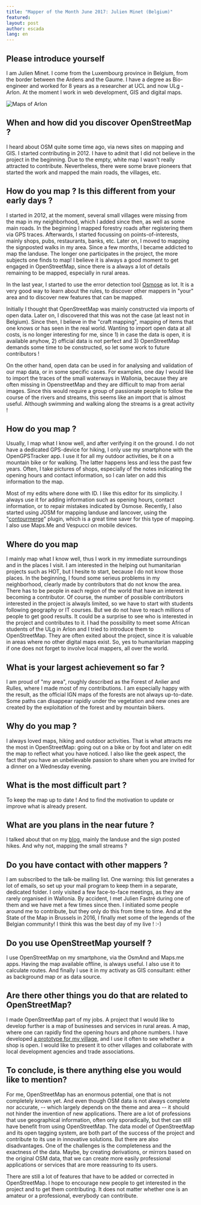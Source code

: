 ```yaml
---
title: "Mapper of the Month June 2017: Julien Minet (Belgium)"
featured: 
layout: post
author: escada
lang: en
---
```

## Please introduce yourself

I am Julien Minet. I come from the Luxembourg province in Belgium, from the border between the Ardens and the Gaume. I have a degree as Bio-engineer and worked for 8 years as a researcher at UCL and now ULg - Arlon. At the moment I work in web development, GIS and digital maps.


![Maps of Arlon](https://photos.smugmug.com/OSM/Screenshots/Mapper-in-the-Spotlight/Julien-Minet/i-28mFrq5/0/adcba395/O/wallpapermapsmaker_arlon.png)

## When and how did you discover OpenStreetMap ?

I heard about OSM quite some time ago, via news sites on mapping and GIS. I started contributing in 2012. I have to admit that I did not believe in the project in the beginning. Due to the empty, white map I wasn't really attracted to contribute. Nevertheless, there were some brave pioneers that started the work and mapped the main roads, the villages, etc.

## How do you map ? Is this different from your early days ?

I started in 2012, at the moment, several small villages were missing from the map in my neighborhood, which I added since then, as well as some main roads. In the beginning I mapped forestry roads after registering them via GPS traces. Afterwards, I started focussing on points-of-interests, mainly shops, pubs, restaurants, banks, etc. Later on, I moved to mapping the signposted walks in my area. Since a few months,  I  became addicted to map the landuse. The longer one participates in the project, the more subjects one finds to map! I believe it is always a good moment to get engaged in OpenStreetMap, since there is a always a lot of details remaining to be mapped, especially in rural areas.

In the last year, I started to use the error detection tool [Osmose](http://osmose.openstreetmap.fr) as lot. It is a very good way to learn about the rules, to discover other mappers in "your" area and to discover new features that can be mapped.

Initially I thought that OpenStreetMap was mainly constructed via imports of open data. Later on, I discovered that this was not the case (at least not in Belgium). Since then, I believe in the "craft mapping", mapping of items that one knows or has seen in the real world. Wanting to import open data at all costs, is no longer interesting for me, since 1) in case the data is open, it is available anyhow, 2) official data is not perfect and 3) OpenStreetMap demands some time to be constructed, so let some work to future contributors !

On the other hand, open data can be used in for analysing and validation of our map data, or in some specific cases. For examples, one day I would like to import the traces of the small waterways in Wallonia, because they are often missing in OpenstreetMap and they are difficult to map from aerial images. Since this would require a group of passionate people to follow  the course of the rivers and streams, this seems like an import that is almost useful. Although swimming and walking along the streams is a great activity !

## How do you map ?

Usually, I map what I know well, and after verifying it on the ground. I do not have a dedicated GPS-device for hiking, I only use my smartphone with the OpenGPSTracker app. I use it for all my outdoor activities, be it on a mountain bike or for walking. The latter happens less and less the past few years. Often, I take pictures of shops, especially of the notes indicating the opening hours and contact information, so I can later on add this information to the map.

Most of my edits where done with ID. I like this editor for its simplicity. I always use it for adding information such as opening hours, contact information, or to repair mistakes indicated by Osmose. Recently, I also started using JOSM for mapping landuse and lancover, using the "[contourmerge](https://wiki.openstreetmap.org/wiki/JOSM/Plugins/ContourMerge)" plugin, which is a great time saver for this type of mapping. I also use Maps.Me and Vespucci on mobile devices.

## Where do you map

I mainly map what I know well, thus I work in my immediate surroundings and in the places I visit. I am interested in the helping out humanitarian projects such as HOT, but I hesite to start, because I do not know those places. In the beginning, I found some serieus problems in my neighborhood, clearly made by contributors that do not know the area. There has to be people in each region of the world that have an interest in becoming a contributor. Of course, the number of possible contributors interested in the project is alwayls limited, so we have to start with students following geography or IT courses. But we do not have to reach millions of people to get good results. It could be a surprise to see who is interested in the project and contributes to it.
I had the possibility to meet some African students of the ULg in Arlon and I tried to introduce them to OpenStreetMap. They are often exited about the project, since it is valuable in areas where no other digital maps exist. So, yes to humanitarian mapping if one does not forget to involve local mappers, all over the world.

## What is your largest achievement so far ?
I am proud of "my area", roughly described as the Forest of Anlier and Rulles, where I made most of my contributions. I am especially happy with the result, as the official IGN maps of the forests are not always up-to-date. Some paths can disappear rapidly under the vegetation and new ones are created by the exploitation of the forest and by mountain bikers.

## Why do you map ?

I always loved maps, hiking and outdoor activities. That is what attracts me the most in OpenStreetMap: going out on a bike or by foot and later on edit the map to reflect what you have noticed. I also like the geek aspect, the fact that you have an unbelievable passion to share when you are invited for a dinner on a Wednesday evening.

## What is the most difficult part ?
To keep the map up to date ! And to find the motivation to update or improve what is already present.

## What are you plans in the near future ?
I talked about that on my [blog](http://www.nobohan.be/2017/01/22/mes-envies-openstreetmap-en-2017/), mainly the landuse and the sign posted hikes. And why not, mapping the small streams ?

## Do you  have contact with other mappers ?
I am subscribed to the talk-be mailing list. One warning: this list generates a lot of emails, so set up your mail program to keep them in a separate, dedicated folder. I only visited a few face-to-face meetings, as they are rarely organised in Wallonia. By accident, I met Julien Fastré during one of them and we have met a few times since then. I initiated some people around me to contribute, but they only do this from time to time.
And at the State of the Map in Brussels in 2016, I finally met some of the legends of the Belgian community! I think this was the best day of my live ! :-)

## Do you use OpenStreetMap yourself ?

I use OpenStreetMap on my smartphone, via the OsmAnd and Maps.me apps. Having the map available offline, is always useful. I also use it to calculate routes. And finally I use it in my activaty as GIS consultant: either as background map or as data source.

## Are there other things you do that are related to OpenStreetMap?
I made OpenStreetMap part of my jobs. A project that I would like to develop further is a map of businesses and services in rural areas. A map, where one can rapidly find the opening hours and phone numbers. I have developed [a prototype for my village](http://www.nobohan.be/webmaps/Marbehan/map_zoom.html), and I use it often to see whether a shop is open. I would like to present it to other villages and collaborate with local development agencies and trade associations.

## To conclude, is there anything else you would like to mention?

For me, OpenStreetMap has an enormous potential, one that is not completely known yet. And even though OSM data is not always complete nor accurate, -- which largely depends on the theme and area -- it should not hinder the invention of new applications. There are a lot of professions that use geographical information, often only sporadically, but thet can still have benefit from using OpenStreetMap. The data model of OpenStreetMap and its open tagging system, are both part of the success of the project and contribute to its use in innovative solutions. But there are also disadvantages. One of the challenges is the completeness and the exactness of the data. Maybe, by creating derivations, or mirrors based on the original OSM data, that we can create more easily  professional applications or services that are more reassuring to its users.

There are still a lot of features that have to be added or corrected in OpenStreetMap. I hope to encourage new people to get interested in the project and to get them contributing. It does not matter whether one is an amateur or a professional, everybody can contribute.
